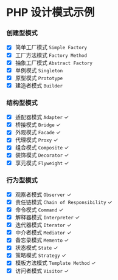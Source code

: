 # PHP 设计模式示例
### 创建型模式
- [x] 简单工厂模式 `Simple Factory`
- [x] 工厂方法模式 `Factory Method` 
- [x] 抽象工厂模式 `Abstract Factory`
- [x] 单例模式 `Singleton`
- [x] 原型模式 `Prototype`
- [x] 建造者模式 `Builder`

### 结构型模式
- [x] 适配器模式 `Adapter` ✓
- [x] 桥接模式 `Bridge` ✓
- [x] 外观模式 `Facade` ✓
- [x] 代理模式 `Proxy` ✓
- [x] 组合模式 `Composite` ✓
- [x] 装饰模式 `Decorator` ✓
- [x] 享元模式 `Flyweight` ✓

### 行为型模式
- [x] 观察者模式 `Observer` ✓
- [x] 责任链模式 `Chain of Responsibility` ✓
- [x] 命令模式 `Command` ✓
- [x] 解释器模式 `Interpreter` ✓
- [x] 迭代器模式 `Iterator` ✓
- [x] 中介者模式 `Mediator` ✓
- [x] 备忘录模式 `Memento` ✓
- [x] 状态模式 `State` ✓
- [x] 策略模式 `Strategy` ✓
- [x] 模板方法模式 `Template Method` ✓
- [x] 访问者模式 `Visitor` ✓
